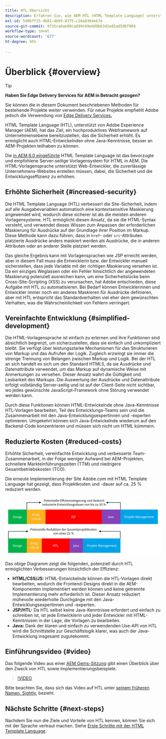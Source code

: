```yaml
---
title: HTL-Übersicht
description: Erfahren Sie, wie AEM HTL (HTML Template Language) unterstützt, um ein produktives Webframework auf Unternehmensebene anzubieten, das die Sicherheit erhöht. Dieses Framework ermöglicht es HTML-Entwickelnden ohne Java-Kenntnisse, besser an AEM-Projekten teilhaben zu können.
exl-id: 5d06ff25-d681-4b95-8375-c28a8364eb7e
source-git-commit: 9735ca6ae09ca899c69edd9b63d2e85ad5d6f904
workflow-type: tm+mt
source-wordcount: '677'
ht-degree: 95%

---
```



# Überblick {#overview}

>[!TIP]
>
>**Haben Sie Edge Delivery Services für AEM in Betracht gezogen?**
>
>Sie können die in diesem Dokument beschriebenen Methoden für bestehende Projekte weiter verwenden. Für neue Projekte empfiehlt Adobe jedoch die Verwendung von [Edge Delivery Services.](https://experienceleague.adobe.com/de/docs/experience-manager-cloud-service/content/edge-delivery/overview)

HTML Template Language (HTL), unterstützt von Adobe Experience Manager (AEM), hat das Ziel, ein hochproduktives Webframework auf Unternehmensebene bereitzustellen, das die Sicherheit erhöht. Es ermöglicht auch HTML-Entwickelnden ohne Java-Kenntnisse, besser an AEM-Projekten teilhaben zu können.

Die [in AEM 6.0 eingeführte](history.md) HTML Template Language ist das bevorzugte und empfohlene Server-seitige Vorlagensystem für HTML in AEM. Die HTML-Vorlagensprache unterstützt Web-Entwickler, die zuverlässige Unternehmens-Websites erstellen müssen, dabei, die Sicherheit und die Entwicklungseffizienz zu erhöhen.

## Erhöhte Sicherheit {#increased-security}

Die HTML Template Language (HTL) verbessert die Site-Sicherheit, indem auf alle Ausgabevariablen automatisch eine kontextsensitive Maskierung angewendet wird, wodurch diese sicherer ist als die meisten anderen Vorlagensysteme. HTL ermöglicht diesen Ansatz, da sie die HTML-Syntax versteht, und verwendet dieses Wissen zum Anpassen der erforderlichen Maskierung für Ausdrücke auf der Grundlage ihrer Position im Markup. Diese Methode kann dazu führen, dass in `href`- oder `src`-Attributen platzierte Ausdrücke anders maskiert werden als Ausdrücke, die in anderen Attributen oder an anderer Stelle platziert werden.

Das gleiche Ergebnis kann mit Vorlagensprachen wie JSP erreicht werden, aber in diesem Fall muss die Entwicklerin bzw. der Entwickler manuell sicherstellen, dass jede Variable mit der richtigen Maskierung versehen ist. Da ein einziges Weglassen oder ein Fehler hinsichtlich der angewendeten Maskierung potenziell ausreichen kann, um eine Sicherheitslücke beim Cross-Site-Scripting (XSS) zu verursachen, hat Adobe entschieden, diese Aufgabe mit HTL zu automatisieren. Bei Bedarf können Entwicklerinnen und Entwickler immer noch ein anderes Maskieren für Ausdrücke definieren, aber mit HTL entspricht das Standardverhalten viel eher dem gewünschten Verhalten, was die Wahrscheinlichkeit von Fehlern verringert.

## Vereinfachte Entwicklung {#simplified-development}

Die HTML-Vorlagensprache ist einfach zu erlernen und ihre Funktionen sind absichtlich begrenzt, um sicherzustellen, dass sie einfach und unkompliziert bleibt. Sie verfügt über leistungsstarke Mechanismen für das Strukturieren von Markup und das Aufrufen der Logik. Zugleich erzwingt sie immer die strenge Trennung von Belangen zwischen Markup und Logik. Bei der HTL an sich handelt es sich um den Standard HTML5, da sie Ausdrücke und Datenattribute verwendet, um das Markup auf dynamische Weise mit Anmerkungen zu versehen. Dieser Ansatz wahrt die Gültigkeit und Lesbarkeit des Markups. Die Auswertung der Ausdrücke und Datenattribute erfolgt vollständig Server-seitig und ist auf der Client-Seite nicht sichtbar, wo jedes gewünschte JavaScript-Framework ohne Störung verwendet werden kann. 

Durch diese Funktionen können HTML-Entwickelnde ohne Java-Kenntnisse HTL-Vorlagen bearbeiten, Teil des Entwicklungs-Teams sein und die Zusammenarbeit mit den Java-Entwicklungsexpertinnen und -experten optimieren. Umgekehrt können sich Java-Entwickelnde wiederum auf den Backend-Code konzentrieren und müssen sich nicht um HTML kümmern.

## Reduzierte Kosten {#reduced-costs}

Erhöhte Sicherheit, vereinfachte Entwicklung und verbesserte Team-Zusammenarbeit, in der Folge weniger Aufwand bei AEM-Projekten, schnellere Markteinführungszeiten (TTM) und niedrigere Gesamtbetriebskosten (TCO).

Die erneute Implementierung der Site Adobe.com mit HTML Template Language hat gezeigt, dass Projektkosten und -dauer auf ca. 25 % reduziert werden.

![Effizienzsteigerung und Kostensenkung](assets/chlimage_1.png)

Das obige Diagramm zeigt die folgenden, potenziell durch HTL ermöglichten Verbesserungen hinsichtlich der Effizienz:

* **HTML/CSS/JS:** HTML-Entwickelnde können die HTL-Vorlagen direkt bearbeiten, wodurch die Frontend-Designs direkt in die AEM-Komponenten implementiert werden können und keine getrennte Implementierung mehr erforderlich ist. Dieser Ansatz reduziert mühevolle wiederholte Durchgänge mit den Java-Entwicklungsexpertinnen und -experten.
* **JSP/HTL:** Da HTL selbst keine Java-Kenntnisse erfordert und einfach zu schreiben ist, ist jede Entwicklerin und jeder Entwickler mit HTML-Kenntnissen in der Lage, die Vorlagen zu bearbeiten.
* **Java:** Dank der klaren und einfach zu verwendenden Use-API von HTL wird die Schnittstelle zur Geschäftslogik klarer, was auch der Java-Entwicklung insgesamt zugutekommt.

## Einführungsvideo {#video}

Das folgende Video aus einer [AEM Gems-Sitzung](https://experienceleague.adobe.com/de/docs/events/experience-manager-gems-recordings/gems2014/aem-introduction-to-htl) gibt einen Überblick über den Zweck von HTL sowie Implementierungsbeispiele.

>[!VIDEO](https://video.tv.adobe.com/v/19504/?quality=9)

Bitte beachten Sie, dass sich das Video auf HTL unter [seinem früheren Namen, Sightly](history.md), bezieht.

## Nächste Schritte {#next-steps}

Nachdem Sie nun die Ziele und Vorteile von HTL kennen, können Sie sich mit der Sprache vertraut machen. Siehe [Erste Schritte mit der HTML Template Language](getting-started.md).
